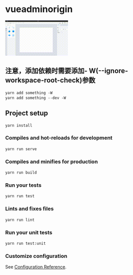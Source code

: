 # vueadminorigin

![Image of ...](https://github.com/FrozenJun/vuekonva-designer/blob/master/demo.gif)

## 注意，添加依赖时需要添加- W(--ignore-workspace-root-check)参数
```
yarn add something -W
yarn add something --dev -W
```

## Project setup
```
yarn install
```

### Compiles and hot-reloads for development
```
yarn run serve
```

### Compiles and minifies for production
```
yarn run build
```

### Run your tests
```
yarn run test
```

### Lints and fixes files
```
yarn run lint
```

### Run your unit tests
```
yarn run test:unit
```

### Customize configuration
See [Configuration Reference](https://cli.vuejs.org/config/).
